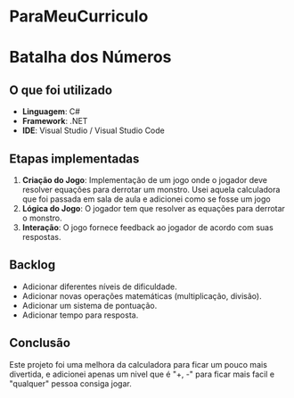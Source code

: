 # ParaMeuCurriculo

# Batalha dos Números

## O que foi utilizado
- **Linguagem**: C#
- **Framework**: .NET
- **IDE**: Visual Studio / Visual Studio Code

## Etapas implementadas
1. **Criação do Jogo**: Implementação de um jogo onde o jogador deve resolver equações para derrotar um monstro. Usei aquela calculadora que foi passada em sala de aula e adicionei como se fosse um jogo
2. **Lógica do Jogo**: O jogador tem que resolver as equações para derrotar o monstro.
3. **Interação**: O jogo fornece feedback ao jogador de acordo com suas respostas.

## Backlog
- Adicionar diferentes níveis de dificuldade.
- Adicionar novas operações matemáticas (multiplicação, divisão).
- Adicionar um sistema de pontuação.
- Adicionar tempo para resposta.

## Conclusão
Este projeto foi uma melhora da calculadora para ficar um pouco mais divertida, e adicionei apenas um nivel que é "+, -" para ficar mais facil e "qualquer" pessoa consiga jogar.